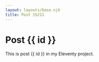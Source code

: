 ```yaml
---
layout: layouts/base.njk
title: Post 15211
---
```


# Post {{ id }}

This is post {{ id }} in my Eleventy project.
